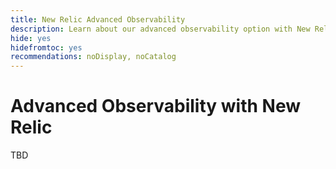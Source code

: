 ```yaml
---
title: New Relic Advanced Observability
description: Learn about our advanced observability option with New Relic for optimized performance, scale, and governance based on resource consumption.
hide: yes
hidefromtoc: yes
recommendations: noDisplay, noCatalog
---
```


# Advanced Observability with New Relic

TBD
